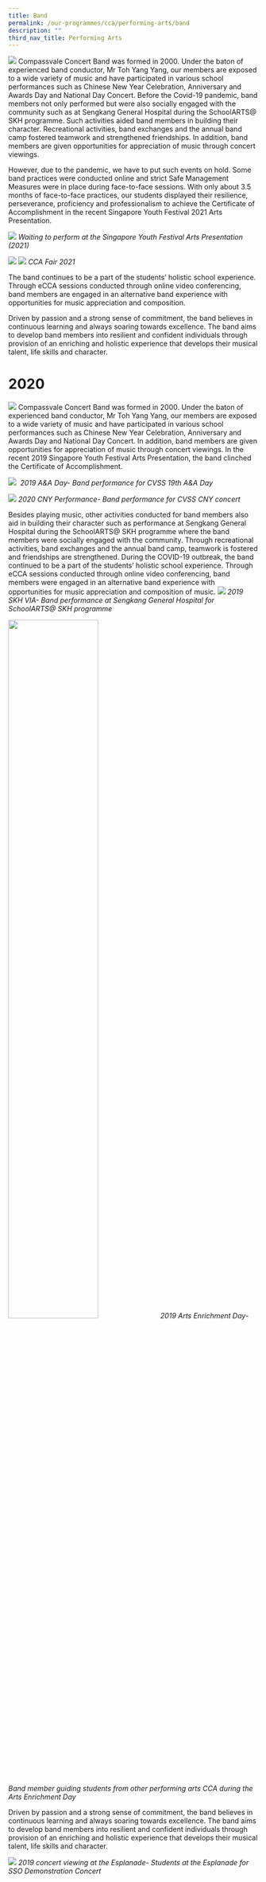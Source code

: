 ```yaml
---
title: Band
permalink: /our-programmes/cca/performing-arts/band
description: ""
third_nav_title: Performing Arts
---
```

![](/images/001_CVSS%20Band%202021.jpg)
Compassvale Concert Band was formed in 2000. Under the baton of experienced band conductor, Mr Toh Yang Yang, our members are exposed to a wide variety of music and have participated in various school performances such as Chinese New Year Celebration, Anniversary and Awards Day and National Day Concert. Before the Covid-19 pandemic, band members not only performed but were also socially engaged with the community such as at Sengkang General Hospital during the SchoolARTS@ SKH programme. Such activities aided band members in building their character. Recreational activities, band exchanges and the annual band camp fostered teamwork and strengthened friendships. In addition, band members are given opportunities for appreciation of music through concert viewings.   

However, due to the pandemic, we have to put such events on hold. Some band practices were conducted online and strict Safe Management Measures were in place during face-to-face sessions. With only about 3.5 months of face-to-face practices, our students displayed their resilience, perseverance, proficiency and professionalism to achieve the Certificate of Accomplishment in the recent Singapore Youth Festival 2021 Arts Presentation.

![](/images/BAND2.jpg)
*Waiting to perform at the Singapore Youth Festival Arts Presentation (2021)*

![](/images/BAND1.jpg)
![](/images/BAND3.jpg)
*CCA Fair 2021*

The band continues to be a part of the students’ holistic school experience. Through eCCA sessions conducted through online video conferencing, band members are engaged in an alternative band experience with opportunities for music appreciation and composition.   
  

Driven by passion and a strong sense of commitment, the band believes in continuous learning and always soaring towards excellence. The band aims to develop band members into resilient and confident individuals through provision of an enriching and holistic experience that develops their musical talent, life skills and character.

# 2020
![](/images/band2019.jpg)
Compassvale Concert Band was formed in 2000. Under the baton of experienced band conductor, Mr Toh Yang Yang, our members are exposed to a wide variety of music and have participated in various school performances such as Chinese New Year Celebration, Anniversary and Awards Day and National Day Concert. In addition, band members are given opportunities for appreciation of music through concert viewings. In the recent 2019 Singapore Youth Festival Arts Presentation, the band clinched the Certificate of Accomplishment.

![](/images/2019%20AA%20Day.jpg)
 *2019 A&A Day- Band performance for CVSS 19th A&A Day*
 
![](/images/2020%20CNY%20concert.jpg)
*2020 CNY Performance- Band performance for CVSS CNY concert*

Besides playing music, other activities conducted for band members also aid in building their character such as performance at Sengkang General Hospital during the SchoolARTS@ SKH programme where the band members were socially engaged with the community. Through recreational activities, band exchanges and the annual band camp, teamwork is fostered and friendships are strengthened. During the COVID-19 outbreak, the band continued to be a part of the students’ holistic school experience. Through eCCA sessions conducted through online video conferencing, band members were engaged in an alternative band experience with opportunities for music appreciation and composition of music.
![](/images/2019%20SKH%20VIA.jpg)
*2019 SKH VIA- Band performance at Sengkang General Hospital for SchoolARTS@ SKH programme*

<img src="/images/2019%20Arts%20Enrichment%20Day.jpg" 
     style="width:60%">
*2019 Arts Enrichment Day- Band member guiding students from other performing arts CCA during the Arts Enrichment Day*

Driven by passion and a strong sense of commitment, the band believes in continuous learning and always soaring towards excellence. The band aims to develop band members into resilient and confident individuals through provision of an enriching and holistic experience that develops their musical talent, life skills and character.

![](/images/2019%20concert%20viewing%20at%20Esplanade.jpg)
*2019 concert viewing at the Esplanade- Students at the Esplanade for SSO Demonstration Concert*

